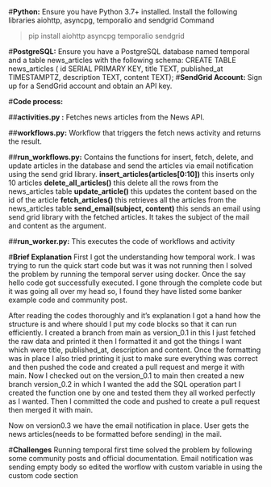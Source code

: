 #**Python:**
Ensure you have Python 3.7+ installed. Install the following libraries aiohttp, asyncpg, temporalio and sendgrid
Command

> pip install aiohttp asyncpg temporalio sendgrid 

#**PostgreSQL:**
Ensure you have a PostgreSQL database named temporal and a table news_articles with the following schema:
CREATE TABLE news_articles ( id SERIAL PRIMARY KEY, title TEXT, published_at TIMESTAMPTZ, description TEXT, content TEXT);
#**SendGrid Account:**
Sign up for a SendGrid account and obtain an API key.

#**Code process:**

##**activities.py :** 
Fetches news articles from the News API.

##**workflows.py:** 
Workflow that triggers the fetch news activity and returns the result.

##**run_workflows.py:** 
Contains the functions for insert, fetch, delete, and update articles in the database and send the articles via email notification using the send grid library.
**insert_articles(articles[0:10])**  this inserts only 10 articles
**delete_all_articles()** this delete all the rows from the news_articles table
**update_article()** this updates the content based on the id of the article
**fetch_articles()** this retrieves all the articles from the news_articles table 
**send_email(subject, content)** this sends an email using send grid library with the fetched articles. It takes the subject of the mail and content as the argument.

##**run_worker.py:**
This executes the code of workflows and activity  

#**Brief Explanation**
First I got the understanding how temporal work. I was trying to run the quick start code but was it was not running then I solved the problem by running the temporal server using docker. Once the say hello code got successfully executed. I gone through the complete code but it was going all over my head so, I found they have listed some banker example code and community post.

After reading the codes thoroughly and it’s explanation I got a hand how the structure is and where should I put my code blocks so that it can run efficiently. I created a branch from main as version_0.1 in this I just fetched the raw data and printed it then I formatted it and got the things I want which were title, published_at, description and content. Once the formatting was in place I also tried printing it just to make sure everything was correct and then pushed the code and created a pull request and merge it with main.
Now I checked out on the version_0.1 to main then created a new branch version_0.2 in which I wanted the add the SQL operation part I created the function one by one and tested them they all worked perfectly as I wanted. Then I committed the code and pushed to create a pull request then merged it with main.

Now on version0.3 we have the email notification in place. User gets the news articles(needs to be formatted before sending) in the mail.

#**Challenges**
Running temporal first time solved the problem by following some community posts and official documentation.
Email notification was sending empty body so edited the worflow with custom variable in using the custom code section


